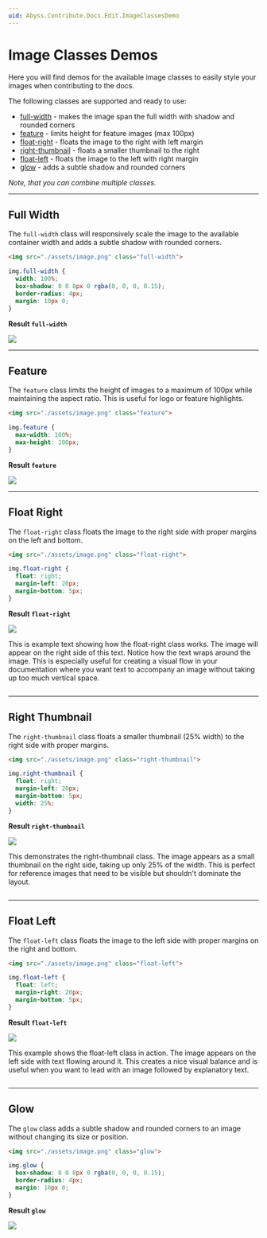 ```yaml
---
uid: Abyss.Contribute.Docs.Edit.ImageClassesDemo
---
```

# Image Classes Demos

Here you will find demos for the available image classes to easily style your images when contributing to the docs.

The following classes are supported and ready to use:

- [full-width](#full-width) - makes the image span the full width with shadow and rounded corners
- [feature](#feature) - limits height for feature images (max 100px)
- [float-right](#float-right) - floats the image to the right with left margin
- [right-thumbnail](#right-thumbnail) - floats a smaller thumbnail to the right
- [float-left](#float-left) - floats the image to the left with right margin
- [glow](#glow) - adds a subtle shadow and rounded corners

_Note, that you can combine multiple classes._

---

## Full Width

The `full-width` class will responsively scale the image to the available container width and adds a subtle shadow with rounded corners.

```markdown
<img src="./assets/image.png" class="full-width">
```

```css
img.full-width {
  width: 100%;
  box-shadow: 0 0 8px 0 rgba(0, 0, 0, 0.15);
  border-radius: 4px;
  margin: 10px 0;
}
```

**Result `full-width`**

<img src="./assets/image.png" class="full-width">

---

## Feature

The `feature` class limits the height of images to a maximum of 100px while maintaining the aspect ratio. This is useful for logo or feature highlights.

```markdown
<img src="./assets/image.png" class="feature">
```

```css
img.feature {
  max-width: 100%;
  max-height: 100px;
}
```

**Result `feature`**

<img src="./assets/image.png" class="feature">

---

## Float Right

The `float-right` class floats the image to the right side with proper margins on the left and bottom.

```markdown
<img src="./assets/image.png" class="float-right">
```

```css
img.float-right {
  float: right;
  margin-left: 20px;
  margin-bottom: 5px;
}
```

**Result `float-right`**

<div style="overflow: auto;">
<img src="./assets/image.png" class="float-right">

This is example text showing how the float-right class works. The image will appear on the right side of this text. Notice how the text wraps around the image. This is especially useful for creating a visual flow in your documentation where you want text to accompany an image without taking up too much vertical space.
</div>

<div style="clear: both;"></div>

---

## Right Thumbnail

The `right-thumbnail` class floats a smaller thumbnail (25% width) to the right side with proper margins.

```markdown
<img src="./assets/image.png" class="right-thumbnail">
```

```css
img.right-thumbnail {
  float: right;
  margin-left: 20px;
  margin-bottom: 5px;
  width: 25%;
}
```

**Result `right-thumbnail`**

<div style="overflow: auto;">
<img src="./assets/image.png" class="right-thumbnail">

This demonstrates the right-thumbnail class. The image appears as a small thumbnail on the right side, taking up only 25% of the width. This is perfect for reference images that need to be visible but shouldn't dominate the layout.
</div>

<div style="clear: both;"></div>

---

## Float Left

The `float-left` class floats the image to the left side with proper margins on the right and bottom.

```markdown
<img src="./assets/image.png" class="float-left">
```

```css
img.float-left {
  float: left;
  margin-right: 20px;
  margin-bottom: 5px;
}
```

**Result `float-left`**

<div style="overflow: auto;">
<img src="./assets/image.png" class="float-left">

This example shows the float-left class in action. The image appears on the left side with text flowing around it. This creates a nice visual balance and is useful when you want to lead with an image followed by explanatory text.
</div>

<div style="clear: both;"></div>

---

## Glow

The `glow` class adds a subtle shadow and rounded corners to an image without changing its size or position.

```markdown
<img src="./assets/image.png" class="glow">
```

```css
img.glow {
  box-shadow: 0 0 8px 0 rgba(0, 0, 0, 0.15);
  border-radius: 4px;
  margin: 10px 0;
}
```

**Result `glow`**

<img src="./assets/image.png" class="glow">